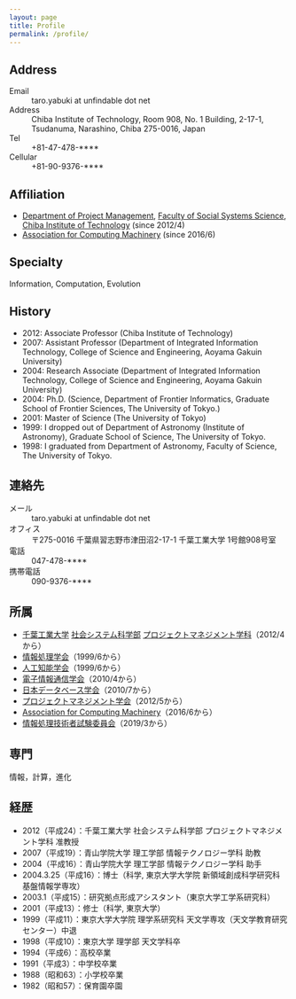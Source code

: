 ```yaml
---
layout: page
title: Profile
permalink: /profile/
---
```

<h2>Address</h2>

<dl>
  <dt>Email</dt><dd>taro.yabuki at unfindable dot net</dd>
  <dt>Address</dt><dd>Chiba Institute of Technology, Room 908, No. 1 Building, 2-17-1, Tsudanuma, Narashino, Chiba 275-0016, Japan</dd>
  <dt>Tel</dt><dd>+81-47-478-****</dd>
  <dt>Cellular</dt><dd>+81-90-9376-****</dd>
</dl>

<h2>Affiliation</h2>

<ul>
  <li><a href="https://www.it-chiba.ac.jp/english/undergraduate/social/project/">Department of Project Management</a>, <a href="https://www.it-chiba.ac.jp/english/undergraduate/social/">Faculty of Social Systems Science</a>, <a href="https://www.it-chiba.ac.jp/english/">Chiba Institute of Technology</a> (since 2012/4)</li>
  <li><a href="https://www.acm.org/">Association for Computing Machinery</a> (since 2016/6)</li>
</ul>

<h2>Specialty</h2>

Information, Computation, Evolution

<h2>History</h2>

<ul>
  <li>2012: Associate Professor (Chiba Institute of Technology)</li>
  <li>2007: Assistant Professor (Department of Integrated Information Technology, College of Science and Engineering, Aoyama Gakuin University)</li>
  <li>2004: Research Associate (Department of Integrated Information Technology, College of Science and Engineering, Aoyama Gakuin University)</li>
  <li>2004: Ph.D. (Science, Department of Frontier Informatics, Graduate School of Frontier Sciences, The University of Tokyo.)</li>
  <li>2001: Master of Science (The University of Tokyo)</li>
  <li>1999: I dropped out of Department of Astronomy (Institute of Astronomy), Graduate School of Science, The University of Tokyo.</li>
  <li>1998: I graduated from Department of Astronomy, Faculty of Science, The University of Tokyo.</li>
</ul>

<h2>連絡先</h2>

<dl>
  <dt>メール</dt><dd>taro.yabuki at unfindable dot net</dd>
  <dt>オフィス</dt><dd>〒275-0016 千葉県習志野市津田沼2-17-1 千葉工業大学 1号館908号室</dd>
  <dt>電話</dt><dd>047-478-****</dd>
  <dt>携帯電話</dt><dd>090-9376-****</dd>
</dl>

<h2>所属</h2>

<ul>
  <li><a href="https://www.it-chiba.ac.jp">千葉工業大学</a> <a href="https://www.it-chiba.ac.jp/faculty/social/">社会システム科学部</a> <a href="https://www.it-chiba.ac.jp/faculty/social/pm/">プロジェクトマネジメント学科</a>（2012/4から）</li>
  <li><a href="https://www.ipsj.or.jp">情報処理学会</a>（1999/6から）</li>
  <li><a href="https://www.ai-gakkai.or.jp">人工知能学会</a>（1999/6から）</li>
  <li><a href="https://www.ieice.org">電子情報通信学会</a>（2010/4から）</li>
  <li><a href="https://dbsj.org/">日本データベース学会</a>（2010/7から）</li>
  <li><a href="https://spm-hq.jp">プロジェクトマネジメント学会</a>（2012/5から）</li>
  <li><a href="https://www.acm.org/">Association for Computing Machinery</a>（2016/6から）</li>
  <li><a href="https://www.jitec.ipa.go.jp/1_12sosiki/iinkai_kousei.html">情報処理技術者試験委員会</a>（2019/3から）</li>
</ul>

<h2>専門</h2>

情報，計算，進化

<h2>経歴</h2>

<ul>
  <li>2012（平成24）：千葉工業大学 社会システム科学部 プロジェクトマネジメント学科 准教授</li>
  <li>2007（平成19）：青山学院大学 理工学部 情報テクノロジー学科 助教</li>
  <li>2004（平成16）：青山学院大学 理工学部 情報テクノロジー学科 助手</li>
  <li>2004.3.25（平成16）：博士（科学, 東京大学大学院 新領域創成科学研究科 基盤情報学専攻）</li>
  <li>2003.1（平成15）：研究拠点形成アシスタント（東京大学工学系研究科）</li>
  <li>2001（平成13）：修士（科学, 東京大学）</li>
  <li>1999（平成11）：東京大学大学院 理学系研究科 天文学専攻（天文学教育研究センター）中退</li>
  <li>1998（平成10）：東京大学 理学部 天文学科卒</li>
  <li>1994（平成6）：高校卒業</li>
  <li>1991（平成3）：中学校卒業</li>
  <li>1988（昭和63）：小学校卒業</li>
  <li>1982（昭和57）：保育園卒園</li>
</ul>